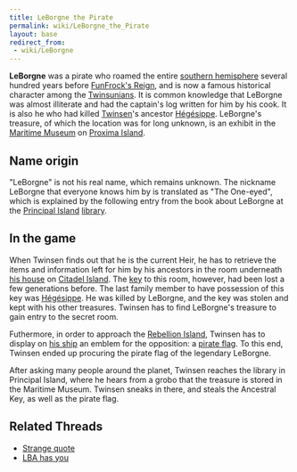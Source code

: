 ```yaml
---
title: LeBorgne the Pirate
permalink: wiki/LeBorgne_the_Pirate
layout: base
redirect_from:
 - wiki/LeBorgne
---
```


**LeBorgne** was a pirate who roamed the entire [southern
hemisphere](southern_hemisphere "wikilink") several hundred years before
[FunFrock's Reign](FunFrock's_Reign "wikilink"), and is now a famous
historical character among the [Twinsunians](Twinsun "wikilink"). It is
common knowledge that LeBorgne was almost illiterate and had the
captain's log written for him by his cook. It is also he who had killed
[Twinsen](Twinsen "wikilink")'s ancestor
[Hégésippe](Hégésippe "wikilink"). LeBorgne's treasure, of which the
location was for long unknown, is an exhibit in the [Maritime
Museum](Maritime_Museum "wikilink") on [Proxima
Island](Proxima_Island "wikilink").

## Name origin

"LeBorgne" is not his real name, which remains unknown. The nickname
LeBorgne that everyone knows him by is translated as "The One-eyed",
which is explained by the following entry from the book about LeBorgne
at the [Principal Island](Principal_Island "wikilink")
[library](library "wikilink").

## In the game

When Twinsen finds out that he is the current Heir, he has to retrieve
the items and information left for him by his ancestors in the room
underneath [his house](Twinsen's_house "wikilink") on [Citadel
Island](Citadel_Island "wikilink"). The [key](Ancestral_Key "wikilink")
to this room, however, had been lost a few generations before. The last
family member to have possession of this key was
[Hégésippe](Hégésippe "wikilink"). He was killed by LeBorgne, and the
key was stolen and kept with his other treasures. Twinsen has to find
LeBorgne's treasure to gain entry to the secret room.

Futhermore, in order to approach the [Rebellion
Island](Rebellion_Island "wikilink"), Twinsen has to display on [his
ship](catamaran "wikilink") an emblem for the opposition: a [pirate
flag](pirate_flag "wikilink"). To this end, Twinsen ended up procuring
the pirate flag of the legendary LeBorgne.

After asking many people around the planet, Twinsen reaches the library
in Principal Island, where he hears from a grobo that the treasure is
stored in the Maritime Museum. Twinsen sneaks in there, and steals the
Ancestral Key, as well as the pirate flag.

## Related Threads

- [Strange quote](https://forum.magicball.net/showthread.php?t=7783)
- [LBA has you](https://forum.magicball.net/showthread.php?t=6675)
